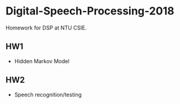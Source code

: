 # Digital-Speech-Processing-2018

Homework for DSP at NTU CSIE.

## HW1
* Hidden Markov Model

## HW2
* Speech recognition/testing
